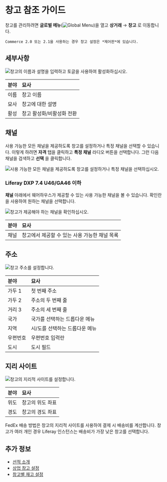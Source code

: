 # 창고 참조 가이드

창고를 관리하려면 **글로벌 메뉴**(![Global Menu](../images/icon-applications-menu.png))을 열고 **상거래** &rarr; **창고** 로 이동합니다.

```{note}
Commerce 2.0 또는 2.1을 사용하는 경우 창고 설정은 *제어판*에 있습니다.
```

## 세부사항

![창고의 이름과 설명을 입력하고 토글을 사용하여 활성화하십시오.](./warehouse-reference-guide/images/01.png)

| 분야 | 묘사             |
|:-- |:-------------- |
| 이름 | 창고 이름          |
| 묘사 | 창고에 대한 설명      |
| 활성 | 창고 활성화/비활성화 전환 |

## 채널

사용 가능한 모든 채널을 제공하도록 창고를 설정하거나 특정 채널을 선택할 수 있습니다. 이렇게 하려면 **자격** 탭을 클릭하고 **특정 채널** 라디오 버튼을 선택합니다. 그런 다음 채널을 검색하고 **선택** 을 클릭합니다.

![사용 가능한 모든 채널을 제공하도록 창고를 설정하거나 특정 채널을 선택하십시오.](./warehouse-reference-guide/images/02.png)

### Liferay DXP 7.4 U46/GA46 이하

**채널** 아래에서 웨어하우스가 제공할 수 있는 사용 가능한 채널을 볼 수 있습니다. 확인란을 사용하여 원하는 채널을 선택합니다.

![창고가 제공해야 하는 채널을 확인하십시오.](./warehouse-reference-guide/images/03.png)

| 분야 | 묘사                         |
|:-- |:-------------------------- |
| 채널 | 창고에서 제공할 수 있는 사용 가능한 채널 목록 |

## 주소

![창고 주소를 설정합니다.](./warehouse-reference-guide/images/04.png)

| 분야   | 묘사                |
|:---- |:----------------- |
| 가두 1 | 첫 번째 주소           |
| 가두 2 | 주소의 두 번째 줄        |
| 거리 3 | 주소의 세 번째 줄        |
| 국가   | 국가를 선택하는 드롭다운 메뉴  |
| 지역   | 시/도를 선택하는 드롭다운 메뉴 |
| 우편번호 | 우편번호 입력란          |
| 도시   | 도시 필드             |

## 지리 사이트

![창고의 지리적 사이트를 설정합니다.](./warehouse-reference-guide/images/05.png)

| 분야 | 묘사        |
|:-- |:--------- |
| 위도 | 창고의 위도 좌표 |
| 경도 | 창고의 경도 좌표 |

FedEx 배송 방법은 창고의 지리적 사이트를 사용하여 결제 시 배송비를 계산합니다. 창고가 여러 개인 경우 Liferay 인스턴스는 배송비가 가장 낮은 창고를 선택합니다.

## 추가 정보

* [선적 소개](../order-management/shipments/introduction-to-shipments.md)
* [상업 창고 설정](./setting-up-warehouses.md)
* [창고별 재고 설정](./setting-inventory-by-warehouse.md)
